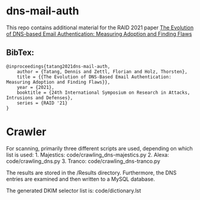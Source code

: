 # dns-mail-auth
This repo contains additional material for the RAID 2021 paper [The Evolution of DNS-based Email Authentication: Measuring Adoption and Finding Flaws](https://www.syssec.ruhr-uni-bochum.de/media/emma/veroeffentlichungen/2021/08/04/DNS-based-Mail-Authentication-RAID21.pdf)

## BibTex:
```
@inproceedings{tatang2021dns-mail-auth,
    author = {Tatang, Dennis and Zettl, Florian and Holz, Thorsten},
    title = {{The Evolution of DNS-Based Email Authentication: Measuring Adoption and Finding Flaws}},
    year = {2021},
    booktitle = {24th International Symposium on Research in Attacks, Intrusions and Defenses},
    series = {RAID '21}
}
```

# Crawler
For scanning, primarily three different scripts are used, depending on which list is used:
	1. Majestics: code/crawling_dns-majestics.py
	2. Alexa:     code/crawling_dns.py
	3. Tranco:    code/crawling_dns-tranco.py
    
The results are stored in the /Results directory. Furthermore, the DNS entries are examined and then written to a MySQL database.  

The generated DKIM selector list is: code/dictionary.lst

